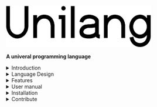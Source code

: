 <p align="left">
  <img width="395" height="112" src=".readme/unilang-trimmed.png">
</p>  

**A univeral programming language**  




<details>
<summary>Introduction</summary>
<br>  

Functioning as a universal programming language,  
Unilang is the reconstruction of how language ought to be designed for software.  
It encompasses the unification of all programming concepts without syntax.  
It can be thought of as a higher level language above all high level languages.  
It was built to improve the efficiency of the modern software engineer.  
You can use unilang to transcompile to other langauges and data formats.  
Unilang has an abundance of interesting code transformations and static analysis techniques.  
</details>
<details>
<summary>Language Design</summary>
<br>


## The hierarchy of language
Consider the current language abstractions within the software engineering domain.  
Unilang and its conceptual model are placed above these high level languages.  
![software engineering language abstraction with unilang placed at the top](.readme/language-abstraction.png "test")  
Unilang can transcompile down to other languages.  

## The structure of language
Many programming languages represent their syntatic structure as an abstract syntax tree.  
Other languages like Lisp and its derivations choose nested lists.  
The structure of unilang is a composed set of algebraic data types.  
![choosing the unilang structure](.readme/choosing-structure.png "test")

This is a subtle but important distinction.  
An ADT models the concise structure and shape of programming concepts.    
This allows us to work backwards and enable programmers to effeciently populate this structure.  
Trying to contort a variety of programming concepts syntatically, and then extracting them out with regular expressions and grammars into generic data structures such as trees and lists has proven insufficient for semantic analysis.  
Its the reason that parsing errors are often confusing and unhelpful.  
Its the reason that community tooling on code transformation is often limited.  
Most importantly, its the reason a language's evolution tends to stagnate as more abstract concepts are squeezed into an existing syntax and grammar.  

## Direct semantic encoding (syntax considered harmful)
TODO.  
essentially end at a markup language.  
markup language is great from the compilers perspective,
but terrible from the programmers perspective.  
Explain how we fix this.  
uh, we'll probably need a deeper section about natural language vs programming language.  
what is relevant, what is not. how properties of natural language has incorrectly been applied in programming
talk about how semantics is what matters most in programming

here is a good example that sumarizes why the whole syntatical approach is incorrect.  
Where they focus on keyword, we have unilang language tokens
http://mail.openjdk.java.net/pipermail/amber-spec-experts/2019-January/000945.html

## Guiding Principles
All of these need adjusted and organized

#### 1.  Syntax
Syntax doesn't matter.  It never has, and it never will.    
We eliminate syntax complexity through unique symbolic tokens.  
Unilang pulls from [Unicode's Private Use Area (PUA)][1].  
As a result, no matter how many tokens get added the the language,  
the lexical and syntatical analysis remains trivial.  

Unilang comes with its own font,  
but users can choose their own glyphs to represent individual [code points][2].  
Although Unilang could equally be represented in a markup format such as json or yaml,   
we provide the unicode textual frontend as it tends to look simpler,   
allow for custom glyphs, and is easy to colorize in editors.  
User's can choose to write directly in this unicode format,  
or use the graphical system built on top of it.  
![unilang's frontend perspectives vs developer experience](.readme/unilang-look.png "test")

The first point of contention people have with the language,  
is that they cannot fire of vim and start writing in it.  
In its ascii markup format, Unilang is too dense.  
It's dense, because we don't play any games with syntax or gramar in an attempt to make it more paletable.  
We want the user to be encoding concepts as close to the Unilang conceptual ADT as possible.  
Programming in unicode has proven to be a good trade-off between readability and writeability.  
I urge you to remember, that software enginering requires a lot more reading than it does writing.  

**Design choice:**  
Code is data.  We intend to make the language as close to a data structure as possible.  
Without making yet another lisp-like language, and have you drowning in parenthesis, we  
chose to target a conceptual ADT utilizing nested variants.  It's richer than an AST, or having everything as a list.  

#### 2. Grammar
You can express anything in any order assuming that it makes sense conceptually.  
Semantic analysis builds an ADT nearly identical to the tokens you write.  
You can leave many token out, and based on various configurations,  
you will get default values, automated enrichments, or descriptive errors.  
So many languages have bad compiler errors.  You will not see these in Unilang  
due to the rich token set and easy to understand grammar.  

**Design choice:**  
We are already set on using unique tokens for 1-1 mappings on the conceptual ADT.  
It is trivial to parse these indepent tokens in any order so why enforce it.  
If user's want consistency, unilang can simply tidy itself to a particular user chosen order.  


#### 3. Code generation
Unilang could target LLVM, output byte code for the JVM, or operate under its own interpreter.  
However, there is little reason to invest in these efforts at this time.  
We stand on the shoulder's of giants and transcompile to other languages.  
This is a strategic decision because it helps Unilang grow in 2 ways.  
The more languages Unilang can transcompile to other languages,   
the more we can generisize programming concepts across the ecosystem.  
It also helps us show that two seemingly apposing language design decisions  
can be incorperated into the same language and chosen programatically at build time.

**Design choice:**  
This was an easy decision.  For Unilang to grow in a conceptually pure way,  
we measure our success by our ability to transcompile to other languages.  
It's also less work for the backend, and it lets us secretly and immediately use Unilang in industrial cirumstances.  
We get real situations where Unilang is being used, and user's are unaware that they  
are contributing to its success by commenting on the transcompiled format.  
We can usually meet the needs of other programmers reading the transcompiled version  
of Unilang by putting their opinions into the configuration of the backend transcompiler.  

#### 4. Supersets Win
Many people believe a language should have a strong and simple core,  
followed by the advice to have libraries do the rest of the heavy lifting.  
This stems from the experience of how difficult it becomes to change a language
once so much code has been written in it.   
Unilang puts as much in the language as possible, because anything that is added must be
a concept that stands independent of the code that is generated.  
Extending unilang with new tokens is backwards-compadible, and doesn't affect the existing grammar.
Although Unilang may have a large number of language tokens to account for all these concepts,  
it is not very overwhelming because the majority of them are not required.

**Design choice:**  
The more context a compiler has, the more it can do.  
It can generate better code, give better error messages,  
and improve static analysis.

#### 5. Steal
Unilang is not afraid to steal all the good ideas from other languages.  
Through its design, it avoids all of the pitfalls that current languages acrue when adding too many features.  

#### 6. No trade-offs
Typical programming languages are designed around trade-offs.  
Unilang refuses to make trade-offs.   
Most opinions can be dual supported at the language level,  
and chosen during code generation.
</details>

<details>
<summary>Features</summary>
<br>  
  
TODO  
also consider a language matrix of tests/features that we have working across languages.

</details>
<details>
<summary>User manual</summary>
<br>  
  
TODO  
  
</details>

<details>
<summary>Installation</summary>
<br> 
  
#### Build from source
```
git clone git@github.com:Unilang/everything.git unilang
cd unilang
./build_everything
pray
leave me a ticket about how it didn't work, and we'll improve the build
```

#### Stand-alone binaries
TODO.  
what do we want here?  
deb packages? rpm?  other distribution methods?
I want a quick and easy installer for people.

#### Is it building in the cloud?  
We strive to get all of these to pass.  
Due to the different limitations of these free services, that might not always be possible.  
At the very least, it gives us some good visibility into different issues.  
If the majority of these are passing, you have a good chance of succeeding in a local build.  

| Continuous Integration | Status | Notes |
| :---         | :---           | :---           |
| App Veyor | [![Build status](https://ci.appveyor.com/api/projects/status/mubmrg7wis4vubar?svg=true)](https://ci.appveyor.com/project/luxe/everything) | full build
| Circle     | [![CircleCI](https://circleci.com/gh/Unilang/unilang.svg?style=svg)](https://circleci.com/gh/Unilang/everything)       | bootstraps build
| Codeship | [![Codeship Status for Unilang/everything](https://app.codeship.com/projects/9bd37ae0-f384-0136-68bc-72341457e248/status?branch=master)](https://app.codeship.com/projects/9bd37ae0-f384-0136-68bc-72341457e248/) | full build
Semaphore | [![Build Status](https://semaphoreci.com/api/v1/luxe/everything/branches/master/shields_badge.svg)](https://semaphoreci.com/luxe/everything) | full build
| Shippable | [![Run Status](https://api.shippable.com/projects/5c3163fd4e246e0700cea316/badge?branch=master)](https://app.shippable.com/accounts/5c3163cad1578b0700302159/dashboard) | full build |
| Travis   | [![Build Status](https://travis-ci.com/Unilang/everything.svg?branch=master)](https://travis-ci.com/Unilang/everything)     | full build


#### Is the build hermetic?  
I'm trying.  Here is an overview of the build system.

![diagram of the build system](.readme/build-system.png "test")

If you experience a build issue, make a ticket.  
Also take a look at the CIs that are passing, and see if they  
do anything extra to get a successful build.  

Things to improve:  
 - bundle sysroot
 - disable all external linking / include file paths (same as sysroot?)
 - test in different docker containers (kind of have this with existing CIs)
 - move more system dependencies (see CI config files) into bazel deps (GMP specifically)
 - set a default compiler toolchain automatically? (instead of specifying directly on cli)
</details>

<details>
<summary>Contribute</summary>
<br>
There are no rules.  Make a ticket about anything.  We'll figure it out together.  
</details>

[1]: https://en.wikipedia.org/wiki/Private_Use_Areas
[2]: https://en.wikipedia.org/wiki/Code_point
